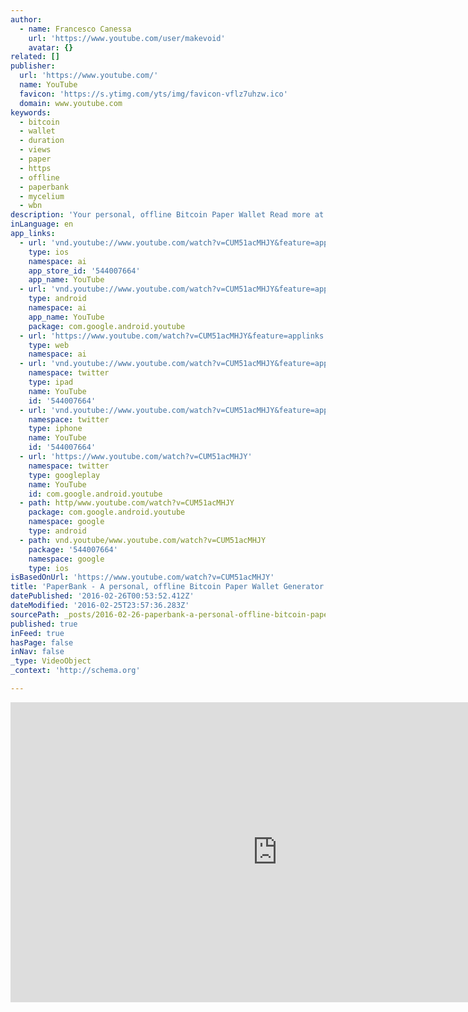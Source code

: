```yaml
---
author:
  - name: Francesco Canessa
    url: 'https://www.youtube.com/user/makevoid'
    avatar: {}
related: []
publisher:
  url: 'https://www.youtube.com/'
  name: YouTube
  favicon: 'https://s.ytimg.com/yts/img/favicon-vflz7uhzw.ico'
  domain: www.youtube.com
keywords:
  - bitcoin
  - wallet
  - duration
  - views
  - paper
  - https
  - offline
  - paperbank
  - mycelium
  - wbn
description: 'Your personal, offline Bitcoin Paper Wallet Read more at: http://paperbank.it Bitcointalk: https://bitcointalk.org/index.php?topic=731803 Open source - Github: https://github.com/makevoid/paperbank Donate BTC to support the project: 1PBank95kE4BZaQBfMsGZ3RCkqwwtGHjKA ---- Music: CC-BY-A Mystery Mammal - Greenhorn https://soundcloud.com/mysterymammal/greenhorn'
inLanguage: en
app_links:
  - url: 'vnd.youtube://www.youtube.com/watch?v=CUM51acMHJY&feature=applinks'
    type: ios
    namespace: ai
    app_store_id: '544007664'
    app_name: YouTube
  - url: 'vnd.youtube://www.youtube.com/watch?v=CUM51acMHJY&feature=applinks'
    type: android
    namespace: ai
    app_name: YouTube
    package: com.google.android.youtube
  - url: 'https://www.youtube.com/watch?v=CUM51acMHJY&feature=applinks'
    type: web
    namespace: ai
  - url: 'vnd.youtube://www.youtube.com/watch?v=CUM51acMHJY&feature=applinks'
    namespace: twitter
    type: ipad
    name: YouTube
    id: '544007664'
  - url: 'vnd.youtube://www.youtube.com/watch?v=CUM51acMHJY&feature=applinks'
    namespace: twitter
    type: iphone
    name: YouTube
    id: '544007664'
  - url: 'https://www.youtube.com/watch?v=CUM51acMHJY'
    namespace: twitter
    type: googleplay
    name: YouTube
    id: com.google.android.youtube
  - path: http/www.youtube.com/watch?v=CUM51acMHJY
    package: com.google.android.youtube
    namespace: google
    type: android
  - path: vnd.youtube/www.youtube.com/watch?v=CUM51acMHJY
    package: '544007664'
    namespace: google
    type: ios
isBasedOnUrl: 'https://www.youtube.com/watch?v=CUM51acMHJY'
title: 'PaperBank - A personal, offline Bitcoin Paper Wallet Generator'
datePublished: '2016-02-26T00:53:52.412Z'
dateModified: '2016-02-25T23:57:36.283Z'
sourcePath: _posts/2016-02-26-paperbank-a-personal-offline-bitcoin-paper-wallet-generat.md
published: true
inFeed: true
hasPage: false
inNav: false
_type: VideoObject
_context: 'http://schema.org'

---
```

<iframe src="https://cdn.embedly.com/widgets/media.html?src=https%3A%2F%2Fwww.youtube.com%2Fembed%2FCUM51acMHJY%3Ffeature%3Doembed&amp;url=https%3A%2F%2Fwww.youtube.com%2Fwatch%3Fv%3DCUM51acMHJY&amp;image=https%3A%2F%2Fi.ytimg.com%2Fvi%2FCUM51acMHJY%2Fhqdefault.jpg&amp;key=b7d04c9b404c499eba89ee7072e1c4f7&amp;type=text%2Fhtml&amp;schema=youtube" width="854" height="480" scrolling="no" frameborder="0" allowfullscreen="allowfullscreen" style=""></iframe>